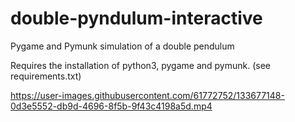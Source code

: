 # double-pyndulum-interactive
Pygame and Pymunk simulation of a double pendulum

Requires the installation of python3, pygame and pymunk. (see requirements.txt)




https://user-images.githubusercontent.com/61772752/133677148-0d3e5552-db9d-4696-8f5b-9f43c4198a5d.mp4
